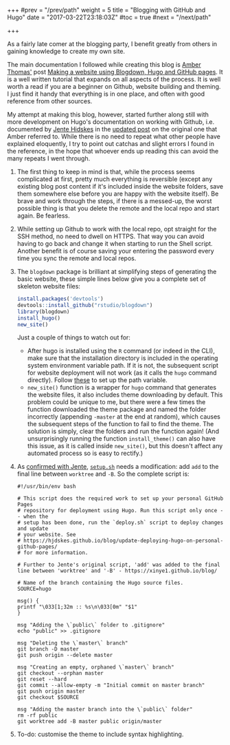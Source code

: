 +++
#prev = "/prev/path"
weight = 5
title = "Blogging with GitHub and Hugo"
date = "2017-03-22T23:18:03Z"
#toc = true
#next = "/next/path"

+++


As a fairly late comer at the blogging party, I benefit greatly from others in gaining knowledge to create my own site.

The main documentation I followed while creating this blog is [Amber Thomas'](https://proquestionasker.github.io/) post [Making a website using Blogdown, Hugo and GitHub pages](https://proquestionasker.github.io/blog/Making_Site/). It is a well written tutorial that expands on all aspects of the process. It is well worth a read if you are a beginner on Github, website building and theming. I just find it handy that everything is in one place, and often with good reference from other sources.

My attempt at making this blog, however, started further along still with more development on Hugo's documentation on working with Github, i.e. documented by [Jente Hidskes](https://hjdskes.github.io/) in the [updated post](https://hjdskes.github.io/blog/update-deploying-hugo-on-personal-gh-pages/) on the original one that Amber referred to. While there is no need to repeat what other people have explained eloquently, I try to point out catchas and slight errors I found in the reference, in the hope that whoever ends up reading this can avoid the many repeats I went through.

1. The first thing to keep in mind is that, while the process seems complicated at first, pretty much everything is reversible (except any existing blog post content if it's included inside the website folders, save them somewhere else before you are happy with the website itself). Be brave and work through the steps, if there is a messed-up, the worst possible thing is that you delete the remote and the local repo and start again. Be fearless.

2. While setting up Github to work with the local repo, opt straight for the SSH method, no need to dwell on HTTPS. That way you can avoid having to go back and change it when starting to run the Shell script. Another benefit is of course saving your entering the password every time you sync the remote and local repos.

3. The `blogdown` package is brilliant at simplifying steps of generating the basic website, these simple lines below give you a complete set of skeleton website files:
	```R
	install.packages('devtools')
	devtools::install_github("rstudio/blogdown")
	library(blogdown)
	install_hugo()
	new_site()
	```
	Just a couple of things to watch out for:
	* After hugo is installed using the `R` command (or indeed in the CLI), make sure that the installation directory is included in the operating system environment variable path. If it is not, the subsequent script for website deployment will not work (as it calls the `hugo` command directly). Follow [these](https://www.schrodinger.com/kb/1842) to set up the path variable.
	* `new_site()` function is a wrapper for `hugo` command that generates the website files, it also includes theme downloading by default. This problem could be unique to me, but there were a few times the function downloaded the theme package and named the folder incorrectly (appending `-master`  at the end at random), which causes the subsequent steps of the function to fail to find the theme. The solution is simply, clear the folders and run the function again! (And unsurprisingly running the function `install_theme()` can also have this issue, as it is called inside `new_site()`, but this doesn't affect any automated process so is easy to rectify.)

4. As [confirmed with Jente](https://github.com/Hjdskes/hjdskes.github.io/pull/1), [`setup.sh`](https://hjdskes.github.io/blog/update-deploying-hugo-on-personal-gh-pages/) needs a modification: add `add` to the final line between `worktree` and `-B`. So the complete script is:
	```shell
	#!/usr/bin/env bash

	# This script does the required work to set up your personal GitHub Pages
	# repository for deployment using Hugo. Run this script only once -- when the
	# setup has been done, run the `deploy.sh` script to deploy changes and update
	# your website. See
	# https://hjdskes.github.io/blog/update-deploying-hugo-on-personal-github-pages/
	# for more information.

	# Further to Jente's original script, 'add' was added to the final line between 'worktree' and '-B' - https://xinye1.github.io/blog/

	# Name of the branch containing the Hugo source files.
	SOURCE=hugo

	msg() {
	printf "\033[1;32m :: %s\n\033[0m" "$1"
	}

	msg "Adding the \`public\` folder to .gitignore"
	echo "public" >> .gitignore

	msg "Deleting the \`master\` branch"
	git branch -D master
	git push origin --delete master

	msg "Creating an empty, orphaned \`master\` branch"
	git checkout --orphan master
	git reset --hard
	git commit --allow-empty -m "Initial commit on master branch"
	git push origin master
	git checkout $SOURCE

	msg "Adding the master branch into the \`public\` folder"
	rm -rf public
	git worktree add -B master public origin/master
	```
5. To-do: customise the theme to include syntax highlighting​.